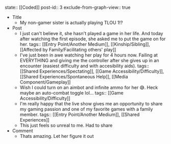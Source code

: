 state:: [[Coded]]
post-id:: 3
exclude-from-graph-view:: true

- Title
  - My non-gamer sister is actually playing TLOU 1!?
- Post
  - I just can't believe it, she hasn't played a game in her life. And today after watching the first episode, she asked me to put the game on for her.
    tags:: [[Entry Point/Another Medium]], [[Kinship/Sibling]], [[Affected by Family/Facilitating others' play]]
  - I've just been in awe watching her play for 4 hours now. Failing at EVERYTHING and giving me the controller after she gives up in an encounter (easiest difficulty and with accesibility aids).
    tags:: [[Shared Experiences/Spectating]], [[Game Accessibility/Difficulty]], [[Shared Experiences/Spontaneous Help]], [[Media Component/Gameplay]]
  - Wish I could turn on an aimbot and infinite ammo for her 😅. Heck maybe an auto-combat toggle lol...
    tags:: [[Game Accessibility/Difficulty]]
  - I'm really happy that the live show gives me an opportunity to share my gaming passion and one of my favorite games with a family member.
    tags:: [[Entry Point/Another Medium]], [[Shared Experiences]]
  - This just feels so unreal to me. Had to share
- Comment
  - Thats amazing. Let her figure it out
